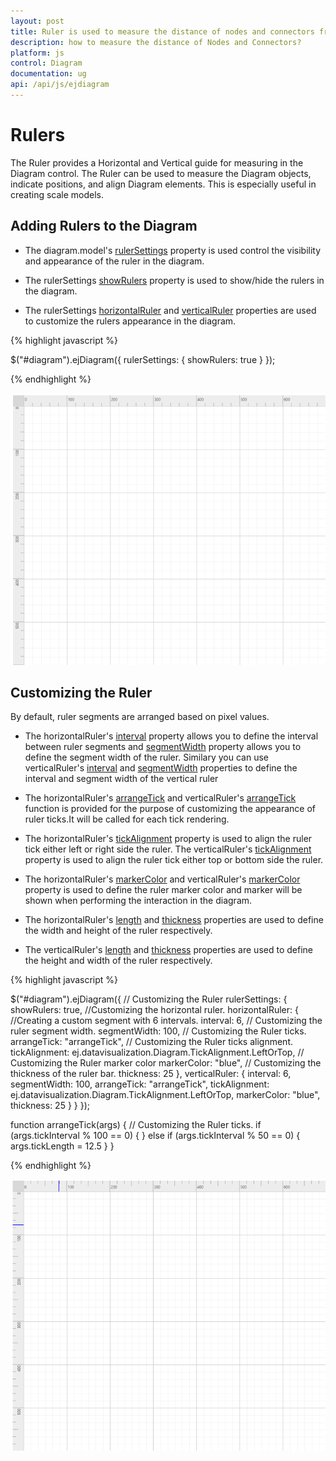 ```yaml
---
layout: post
title: Ruler is used to measure the distance of nodes and connectors from origin of the page.
description: how to measure the distance of Nodes and Connectors?
platform: js
control: Diagram
documentation: ug
api: /api/js/ejdiagram
---
```


# Rulers

The Ruler provides a Horizontal and Vertical guide for measuring in the Diagram control. The Ruler can be used to measure the Diagram objects, indicate positions, and align Diagram elements. This is especially useful in creating scale models. 

## Adding Rulers to the Diagram

* The diagram.model's [rulerSettings](/api/js/ejdiagram#members:rulersettings "rulerSettings") property is used control the visibility and appearance of the ruler in the diagram.

* The rulerSettings [showRulers](/api/js/ejdiagram#members:rulersettings-showrulers "showRulers") property is used to show/hide the rulers in the diagram.

* The rulerSettings [horizontalRuler](/api/js/ejdiagram#members:rulersettings-horizontalruler "horizontalRuler") and  [verticalRuler](/api/js/ejdiagram#members:rulersettings-verticalruler "verticalRuler") properties are used to customize the rulers appearance in the diagram.

{% highlight javascript %}

$("#diagram").ejDiagram({
    rulerSettings: {
        showRulers: true
    }
});

{% endhighlight %}

![](/js/Diagram/Rulers_images/Rulers_images1.png)

## Customizing the Ruler

By default, ruler segments are arranged based on pixel values.


* The horizontalRuler's [interval](/api/js/ejdiagram#members:rulersettings-horizontalruler-interval "interval") property allows you to define the interval between ruler segments and [segmentWidth](/api/js/ejdiagram#members:rulersettings-horizontalruler-segmentwidth "segmentWidth") property allows you to define the segment width of the ruler. Similary you can use verticalRuler's [interval](/api/js/ejdiagram#members:rulersettings-verticalruler-interval "interval") and [segmentWidth](/api/js/ejdiagram#members:rulersettings-verticalruler-segmentwidth "segmentWidth") properties to define the interval and segment width of the vertical ruler

* The horizontalRuler's [arrangeTick](/api/js/ejdiagram#members:rulersettings-horizontalruler-arrangetick "arrangeTick") and verticalRuler's [arrangeTick](/api/js/ejdiagram#members:rulersettings-verticalruler-arrangetick "arrangeTick")  function is provided for the purpose of customizing the appearance of ruler ticks.It will be called for each tick rendering.

* The horizontalRuler's [tickAlignment](/api/js/ejdiagram#members:rulersettings-horizontalruler-tickalignment "tickAlignment") property is used to align the ruler tick either left or right side the ruler. The verticalRuler's [tickAlignment](/api/js/ejdiagram#members:rulersettings-verticalruler-tickalignment "tickAlignment") property is used to align the ruler tick either top or bottom side the ruler.

* The horizontalRuler's [markerColor](/api/js/ejdiagram#members:rulersettings-horizontalruler-markercolor "markerColor") and verticalRuler's [markerColor](/api/js/ejdiagram#members:rulersettings-verticalruler-markercolor "markerColor") property is used to define the ruler marker color and marker will be shown when performing the interaction in the diagram.

* The horizontalRuler's [length](/api/js/ejdiagram#members:rulersettings-horizontalruler-length "length") and [thickness](/api/js/ejdiagram#members:rulersettings-horizontalruler-thickness "thickness") properties are used to define the width and height of the ruler respectively.

* The verticalRuler's [length](/api/js/ejdiagram#members:rulersettings-verticalruler-length "length") and [thickness](/api/js/ejdiagram#members:rulersettings-verticalruler-thickness "thickness") properties are used to define the height and width of the ruler respectively.

{% highlight javascript %}

$("#diagram").ejDiagram({
    // Customizing the Ruler
    rulerSettings: {
        showRulers: true,
        //Customizing the horizontal ruler.
        horizontalRuler: {
            //Creating a custom segment with 6 intervals.
            interval: 6,
            // Customizing the ruler segment width.
            segmentWidth: 100,
            // Customizing the Ruler ticks.
            arrangeTick: "arrangeTick",
            // Customizing the Ruler ticks alignment.
            tickAlignment: ej.datavisualization.Diagram.TickAlignment.LeftOrTop,
            // Customizing the Ruler marker color
            markerColor: "blue",
            // Customizing the thickness of the ruler bar.
            thickness: 25
        },
        verticalRuler: {
            interval: 6,
            segmentWidth: 100,
            arrangeTick: "arrangeTick",
            tickAlignment: ej.datavisualization.Diagram.TickAlignment.LeftOrTop,
            markerColor: "blue",
            thickness: 25
        }
    }
});


function arrangeTick(args) {
	// Customizing the Ruler ticks.
    if (args.tickInterval % 100 == 0) {
    }
    else if (args.tickInterval % 50 == 0) {
        args.tickLength = 12.5
    }
}

{% endhighlight %}

![](/js/Diagram/Rulers_images/Rulers_images2.png)
